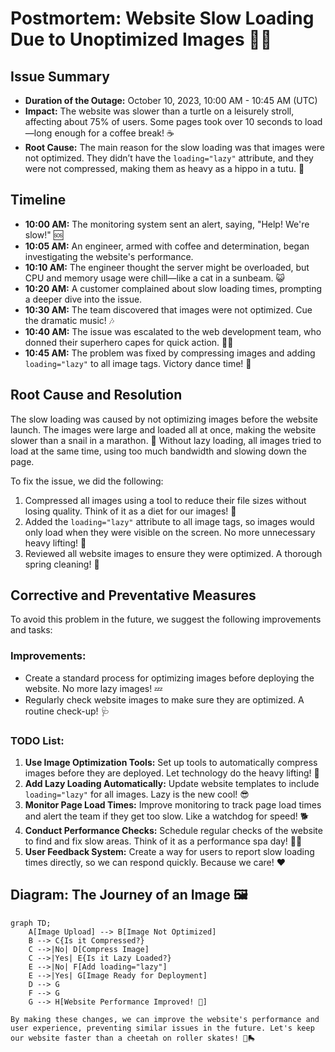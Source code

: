 # Postmortem: Website Slow Loading Due to Unoptimized Images 🚀🐢

## Issue Summary
- **Duration of the Outage:** October 10, 2023, 10:00 AM - 10:45 AM (UTC)
- **Impact:** The website was slower than a turtle on a leisurely stroll, affecting about 75% of users. Some pages took over 10 seconds to load—long enough for a coffee break! ☕
- **Root Cause:** The main reason for the slow loading was that images were not optimized. They didn’t have the `loading="lazy"` attribute, and they were not compressed, making them as heavy as a hippo in a tutu. 🦛

## Timeline
- **10:00 AM:** The monitoring system sent an alert, saying, "Help! We're slow!" 🆘
- **10:05 AM:** An engineer, armed with coffee and determination, began investigating the website's performance.
- **10:10 AM:** The engineer thought the server might be overloaded, but CPU and memory usage were chill—like a cat in a sunbeam. 😺
- **10:20 AM:** A customer complained about slow loading times, prompting a deeper dive into the issue.
- **10:30 AM:** The team discovered that images were not optimized. Cue the dramatic music! 🎶
- **10:40 AM:** The issue was escalated to the web development team, who donned their superhero capes for quick action. 🦸‍♂️
- **10:45 AM:** The problem was fixed by compressing images and adding `loading="lazy"` to all image tags. Victory dance time! 💃

## Root Cause and Resolution
The slow loading was caused by not optimizing images before the website launch. The images were large and loaded all at once, making the website slower than a snail in a marathon. 🐌 Without lazy loading, all images tried to load at the same time, using too much bandwidth and slowing down the page.

To fix the issue, we did the following:
1. Compressed all images using a tool to reduce their file sizes without losing quality. Think of it as a diet for our images! 🥗
2. Added the `loading="lazy"` attribute to all image tags, so images would only load when they were visible on the screen. No more unnecessary heavy lifting! 💪
3. Reviewed all website images to ensure they were optimized. A thorough spring cleaning! 🧹

## Corrective and Preventative Measures
To avoid this problem in the future, we suggest the following improvements and tasks:

### Improvements:
- Create a standard process for optimizing images before deploying the website. No more lazy images! 💤
- Regularly check website images to make sure they are optimized. A routine check-up! 🩺

### TODO List:
1. **Use Image Optimization Tools:** Set up tools to automatically compress images before they are deployed. Let technology do the heavy lifting! 🤖
2. **Add Lazy Loading Automatically:** Update website templates to include `loading="lazy"` for all images. Lazy is the new cool! 😎
3. **Monitor Page Load Times:** Improve monitoring to track page load times and alert the team if they get too slow. Like a watchdog for speed! 🐕
4. **Conduct Performance Checks:** Schedule regular checks of the website to find and fix slow areas. Think of it as a performance spa day! 🧖‍♀️
5. **User Feedback System:** Create a way for users to report slow loading times directly, so we can respond quickly. Because we care! ❤️

## Diagram: The Journey of an Image 🖼️
```mermaid
graph TD;
    A[Image Upload] --> B[Image Not Optimized]
    B --> C{Is it Compressed?}
    C -->|No| D[Compress Image]
    C -->|Yes| E{Is it Lazy Loaded?}
    E -->|No| F[Add loading="lazy"]
    E -->|Yes| G[Image Ready for Deployment]
    D --> G
    F --> G
    G --> H[Website Performance Improved! 🎉]

By making these changes, we can improve the website's performance and user experience, preventing similar issues in the future. Let's keep our website faster than a cheetah on roller skates! 🐆🛼
